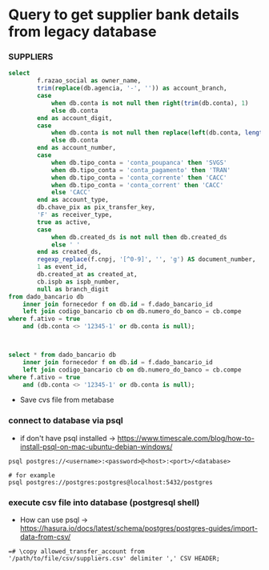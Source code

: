 # Query to get supplier bank details from legacy database

### SUPPLIERS
```sql
select 
        f.razao_social as owner_name,
        trim(replace(db.agencia, '-', '')) as account_branch,
        case
            when db.conta is not null then right(trim(db.conta), 1)
            else db.conta
        end as account_digit,
        case
            when db.conta is not null then replace(left(db.conta, length(db.conta) - 1), '-', '')
            else db.conta
        end as account_number,
        case
            when db.tipo_conta = 'conta_poupanca' then 'SVGS'
            when db.tipo_conta = 'conta_pagamento' then 'TRAN'
            when db.tipo_conta = 'conta_corrente' then 'CACC'
            when db.tipo_conta = 'conta_corrent' then 'CACC'
            else 'CACC'
        end as account_type,
        db.chave_pix as pix_transfer_key,
        'F' as receiver_type,
        true as active,
        case
            when db.created_ds is not null then db.created_ds
            else ' ' 
        end as created_ds,
        regexp_replace(f.cnpj, '[^0-9]', '', 'g') AS document_number,
        1 as event_id,
        db.created_at as created_at,
        cb.ispb as ispb_number,
        null as branch_digit
from dado_bancario db
    inner join fornecedor f on db.id = f.dado_bancario_id
    left join codigo_bancario cb on db.numero_do_banco = cb.compe
where f.ativo = true
	and (db.conta <> '12345-1' or db.conta is null);



select * from dado_bancario db
    inner join fornecedor f on db.id = f.dado_bancario_id
    left join codigo_bancario cb on db.numero_do_banco = cb.compe
where f.ativo = true
	and (db.conta <> '12345-1' or db.conta is null);
```

* Save cvs file from metabase


### connect to database via psql
- if don't have psql installed -> https://www.timescale.com/blog/how-to-install-psql-on-mac-ubuntu-debian-windows/ 

```shell
psql postgres://<username>:<password>@<host>:<port>/<database>

# for example
psql postgres://postgres:postgres@localhost:5432/postgres
```

### execute csv file into database (postgresql shell)
- How can use psql -> https://hasura.io/docs/latest/schema/postgres/postgres-guides/import-data-from-csv/

```shell
=# \copy allowed_transfer_account from '/path/to/file/csv/suppliers.csv' delimiter ',' CSV HEADER;
```
